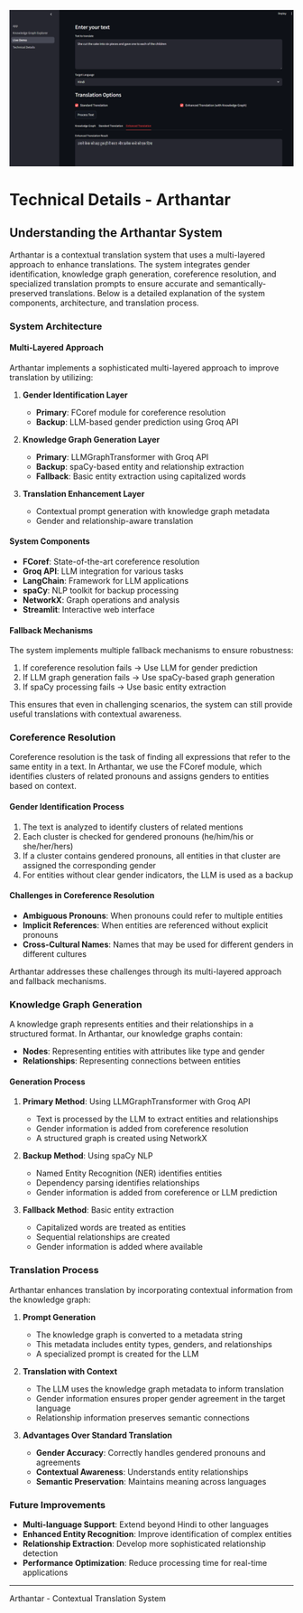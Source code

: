 ![alt text](<Screenshot 2025-05-09 221839.png>)
# Technical Details - Arthantar

## Understanding the Arthantar System

Arthantar is a contextual translation system that uses a multi-layered approach to enhance translations. The system integrates gender identification, knowledge graph generation, coreference resolution, and specialized translation prompts to ensure accurate and semantically-preserved translations. Below is a detailed explanation of the system components, architecture, and translation process.

### System Architecture

#### Multi-Layered Approach

Arthantar implements a sophisticated multi-layered approach to improve translation by utilizing:

1. **Gender Identification Layer**
   - **Primary**: FCoref module for coreference resolution
   - **Backup**: LLM-based gender prediction using Groq API

2. **Knowledge Graph Generation Layer**
   - **Primary**: LLMGraphTransformer with Groq API
   - **Backup**: spaCy-based entity and relationship extraction
   - **Fallback**: Basic entity extraction using capitalized words

3. **Translation Enhancement Layer**
   - Contextual prompt generation with knowledge graph metadata
   - Gender and relationship-aware translation

#### System Components

- **FCoref**: State-of-the-art coreference resolution
- **Groq API**: LLM integration for various tasks
- **LangChain**: Framework for LLM applications
- **spaCy**: NLP toolkit for backup processing
- **NetworkX**: Graph operations and analysis
- **Streamlit**: Interactive web interface

#### Fallback Mechanisms

The system implements multiple fallback mechanisms to ensure robustness:

1. If coreference resolution fails → Use LLM for gender prediction
2. If LLM graph generation fails → Use spaCy-based graph generation
3. If spaCy processing fails → Use basic entity extraction

This ensures that even in challenging scenarios, the system can still provide useful translations with contextual awareness.

### Coreference Resolution

Coreference resolution is the task of finding all expressions that refer to the same entity in a text. In Arthantar, we use the FCoref module, which identifies clusters of related pronouns and assigns genders to entities based on context.

#### Gender Identification Process

1. The text is analyzed to identify clusters of related mentions
2. Each cluster is checked for gendered pronouns (he/him/his or she/her/hers)
3. If a cluster contains gendered pronouns, all entities in that cluster are assigned the corresponding gender
4. For entities without clear gender indicators, the LLM is used as a backup

#### Challenges in Coreference Resolution

- **Ambiguous Pronouns**: When pronouns could refer to multiple entities
- **Implicit References**: When entities are referenced without explicit pronouns
- **Cross-Cultural Names**: Names that may be used for different genders in different cultures

Arthantar addresses these challenges through its multi-layered approach and fallback mechanisms.

### Knowledge Graph Generation

A knowledge graph represents entities and their relationships in a structured format. In Arthantar, our knowledge graphs contain:

- **Nodes**: Representing entities with attributes like type and gender
- **Relationships**: Representing connections between entities

#### Generation Process

1. **Primary Method**: Using LLMGraphTransformer with Groq API
   - Text is processed by the LLM to extract entities and relationships
   - Gender information is added from coreference resolution
   - A structured graph is created using NetworkX

2. **Backup Method**: Using spaCy NLP
   - Named Entity Recognition (NER) identifies entities
   - Dependency parsing identifies relationships
   - Gender information is added from coreference or LLM prediction

3. **Fallback Method**: Basic entity extraction
   - Capitalized words are treated as entities
   - Sequential relationships are created
   - Gender information is added where available

### Translation Process

Arthantar enhances translation by incorporating contextual information from the knowledge graph:

1. **Prompt Generation**
   - The knowledge graph is converted to a metadata string
   - This metadata includes entity types, genders, and relationships
   - A specialized prompt is created for the LLM

2. **Translation with Context**
   - The LLM uses the knowledge graph metadata to inform translation
   - Gender information ensures proper gender agreement in the target language
   - Relationship information preserves semantic connections

3. **Advantages Over Standard Translation**
   - **Gender Accuracy**: Correctly handles gendered pronouns and agreements
   - **Contextual Awareness**: Understands entity relationships
   - **Semantic Preservation**: Maintains meaning across languages

### Future Improvements

- **Multi-language Support**: Extend beyond Hindi to other languages
- **Enhanced Entity Recognition**: Improve identification of complex entities
- **Relationship Extraction**: Develop more sophisticated relationship detection
- **Performance Optimization**: Reduce processing time for real-time applications

---

Arthantar - Contextual Translation System
